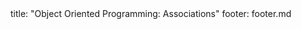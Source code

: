 <frontmatter>
title: "Object Oriented Programming: Associations"
footer: footer.md
</frontmatter>

<include src="container-inPage-asFlat.md" boilerplate />